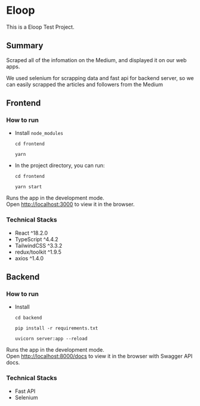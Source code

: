 # Eloop

This is a Eloop Test Project.

## Summary

Scraped all of the infomation on the Medium, and displayed it on our web apps.

We used selenium for scrapping data and fast api for backend server,
so we can easily scrapped the articles and followers from the Medium

## Frontend

### How to run

- Install `node_modules`

  `cd frontend`

  `yarn`

- In the project directory, you can run:

  `cd frontend`

  `yarn start`

Runs the app in the development mode.\
Open [http://localhost:3000](http://localhost:3000) to view it in the browser.

### Technical Stacks

- React ^18.2.0
- TypeScript ^4.4.2
- TailwindCSS ^3.3.2
- redux/toolkit ^1.9.5
- axios ^1.4.0

## Backend

### How to run

- Install

  `cd backend`

  `pip install -r requirements.txt`

  `uvicorn server:app --reload`

Runs the app in the development mode.\
Open [http://localhost:8000/docs](http://localhost:8000/docs) to view it in the browser with Swagger API docs.

### Technical Stacks

- Fast API
- Selenium
